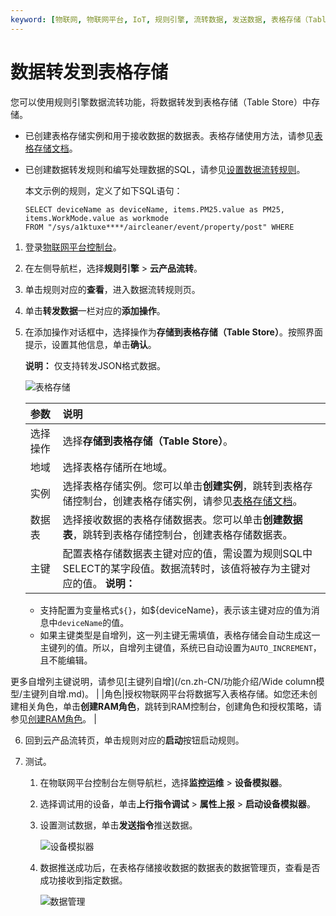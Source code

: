 ```yaml
---
keyword: [物联网, 物联网平台, IoT, 规则引擎, 流转数据, 发送数据, 表格存储（Table Store）]
---
```


# 数据转发到表格存储

您可以使用规则引擎数据流转功能，将数据转发到表格存储（Table Store）中存储。

-   已创建表格存储实例和用于接收数据的数据表。表格存储使用方法，请参见[表格存储文档](/cn.zh-CN/快速入门/创建实例.md)。
-   已创建数据转发规则和编写处理数据的SQL，请参见[设置数据流转规则](/cn.zh-CN/消息通信/云产品流转/设置数据流转规则.md)。

    本文示例的规则，定义了如下SQL语句：

    ```
    SELECT deviceName as deviceName, items.PM25.value as PM25, items.WorkMode.value as workmode 
    FROM "/sys/a1ktuxe****/aircleaner/event/property/post" WHERE
    ```


1.  登录[物联网平台控制台](http://iot.console.aliyun.com/)。

2.  在左侧导航栏，选择**规则引擎** \> **云产品流转**。

3.  单击规则对应的**查看**，进入数据流转规则页。

4.  单击**转发数据**一栏对应的**添加操作**。

5.  在添加操作对话框中，选择操作为**存储到表格存储（Table Store）**。按照界面提示，设置其他信息，单击**确认**。

    **说明：** 仅支持转发JSON格式数据。

    ![表格存储](https://static-aliyun-doc.oss-cn-hangzhou.aliyuncs.com/assets/img/zh-CN/1940410061/p166487.png)

    |参数|说明|
    |:-|:-|
    |选择操作|选择**存储到表格存储（Table Store）**。|
    |地域|选择表格存储所在地域。|
    |实例|选择表格存储实例。您可以单击**创建实例**，跳转到表格存储控制台，创建表格存储实例，请参见[表格存储文档](/cn.zh-CN/快速入门/创建实例.md)。 |
    |数据表|选择接收数据的表格存储数据表。您可以单击**创建数据表**，跳转到表格存储控制台，创建表格存储数据表。 |
    |主键|配置表格存储数据表主键对应的值，需设置为规则SQL中SELECT的某字段值。数据流转时，该值将被存为主键对应的值。 **说明：**

    -   支持配置为变量格式`${}`，如$\{deviceName\}，表示该主键对应的值为消息中`deviceName`的值。
    -   如果主键类型是自增列，这一列主键无需填值，表格存储会自动生成这一主键列的值。所以，自增列主键值，系统已自动设置为`AUTO_INCREMENT`，且不能编辑。

更多自增列主键说明，请参见[主键列自增](/cn.zh-CN/功能介绍/Wide column模型/主键列自增.md)。 |
    |角色|授权物联网平台将数据写入表格存储。如您还未创建相关角色，单击**创建RAM角色**，跳转到RAM控制台，创建角色和授权策略，请参见[创建RAM角色](/cn.zh-CN/角色管理/创建RAM角色/创建可信实体为阿里云账号的RAM角色.md)。 |

6.  回到云产品流转页，单击规则对应的**启动**按钮启动规则。

7.  测试。

    1.  在物联网平台控制台左侧导航栏，选择**监控运维** \> **设备模拟器**。

    2.  选择调试用的设备，单击**上行指令调试** \> **属性上报** \> **启动设备模拟器**。

    3.  设置测试数据，单击**发送指令**推送数据。

        ![设备模拟器](https://static-aliyun-doc.oss-cn-hangzhou.aliyuncs.com/assets/img/zh-CN/3450410061/p166514.png)

    4.  数据推送成功后，在表格存储接收数据的数据表的数据管理页，查看是否成功接收到指定数据。

        ![数据管理](https://static-aliyun-doc.oss-cn-hangzhou.aliyuncs.com/assets/img/zh-CN/0186549951/p41760.png)


